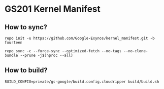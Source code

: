 # GS201 Kernel Manifest

## How to sync?
`repo init -u https://github.com/Google-Exynos/kernel_manifest.git -b fourteen`

 `repo sync -c --force-sync --optimized-fetch --no-tags --no-clone-bundle --prune -j$(nproc --all)`

 ## How to build?
 `BUILD_CONFIG=private/gs-google/build.config.cloudripper build/build.sh`
